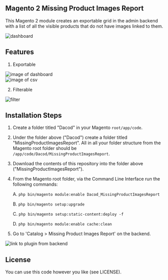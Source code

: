 ## Magento 2 Missing Product Images Report

This Magento 2 module creates an exportable grid in the admin backend with a list of all the visible products that do not have images linked to them.

<img src="https://dacod.co.za/images/missingproductimagesreport/dashboard.png" alt="dashboard">

## Features

1. Exportable

<img src="https://dacod.co.za/images/missingproductimagesreport/exporttocsv.png" alt="image of dashboard">
<br>
<img src="https://dacod.co.za/images/missingproductimagesreport/csv.png" alt="image of csv">

2. Filterable

<img src="https://dacod.co.za/images/missingproductimagesreport/filter.png" alt="filter">

## Installation Steps

1. Create a folder titled "Dacod" in your Magento `root/app/code`.

2. Under the folder above ("Dacod") create a folder titled "MissingProductImagesReport". All in all your folder structure from the Magento root folder should be `/app/code/Dacod/MissingProductImagesReport`.

3. Download the contents of this repository into the folder above ("MissingProductImagesReport").

4. From the Magento root folder, via the Command Line Interface run the following commands:


	A. `php bin/magento module:enable Dacod_MissingProductImagesReport`

	B. `php bin/magento setup:upgrade`

	C. `php bin/magento setup:static-content:deploy -f`

	D. `php bin/magento module:enable cache:clean`

5. Go to 'Catalog > Missing Product Images Report' on the backend.

<img src="https://dacod.co.za/images/missingproductimagesreport/link.png" alt="link to plugin from backend">

## License

You can use this code however you like (see LICENSE).
